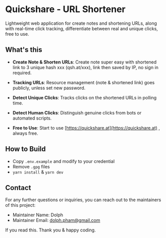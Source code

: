 # Quickshare - URL Shortener

Lightweight web application for create notes and shortening URLs, along with real-time click tracking, differentiate between real and unique clicks, free to use.

## What's this

- **Create Note & Shorten URLs**: Create note super easy with shortened link to 3 unique hash xxx (qsh.at/xxx), link then saved by IP, no sign in required.

- **Tracking URLs**: Resource management (note & shortened link) goes publicly, unless set new password. 

- **Detect Unique Clicks**: Tracks clicks on the shortened URLs in polling time.

- **Detect Human Clicks**: Distinguish genuine clicks from bots or automated scripts.

- **Free to Use**: Start to use [https://quickshare.at](https://quickshare.at)
, always free.

## How to Build

- Copy `.env.example` and modify to your credential
- Remove `.gpg` files
- `yarn install` & `yarn dev`

## Contact

For any further questions or inquiries, you can reach out to the maintainers of this project:

- Maintainer Name: Dolph
- Maintainer Email: dolph.pham@gmail.com

If you read this. Thank you & happy coding.
